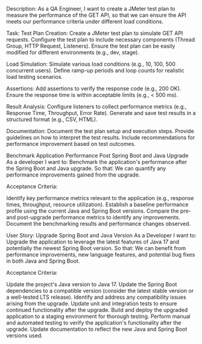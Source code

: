 Description:
As a QA Engineer, I want to create a JMeter test plan to measure the performance of the GET API, so that we can ensure the API meets our performance criteria under different load conditions.

Task:
Test Plan Creation:
Create a JMeter test plan to simulate GET API requests.
Configure the test plan to include necessary components (Thread Group, HTTP Request, Listeners).
Ensure the test plan can be easily modified for different environments (e.g., dev, stage).

Load Simulation: 
Simulate various load conditions (e.g., 10, 100, 500 concurrent users).
Define ramp-up periods and loop counts for realistic load testing scenarios.

Assertions:
Add assertions to verify the response code (e.g., 200 OK).
Ensure the response time is within acceptable limits (e.g., < 500 ms).

Result Analysis:
Configure listeners to collect performance metrics (e.g., Response Time, Throughput, Error Rate).
Generate and save test results in a structured format (e.g., CSV, HTML).

Documentation:
Document the test plan setup and execution steps.
Provide guidelines on how to interpret the test results.
Include recommendations for performance improvement based on test outcomes.




Benchmark Application Performance Post Spring Boot and Java  Upgrade
As a developer
I want to: Benchmark the application's performance after the Spring Boot and Java upgrade. So that: We can quantify any performance improvements gained from the upgrade.

Acceptance Criteria:

Identify key performance metrics relevant to the application (e.g., response times, throughput, resource utilization).
Establish a baseline performance profile using the current Java and Spring Boot versions.
Compare the pre- and post-upgrade performance metrics to identify any improvements.
Document the benchmarking results and performance changes observed.


User Story: Upgrade Spring Boot and Java Version
As a Developer
I want to: Upgrade the application to leverage the latest features of Java 17 and potentially the newest Spring Boot version.
So that: We can benefit from performance improvements, new language features, and potential bug fixes in both Java and Spring Boot.

Acceptance Criteria:

Update the project's Java version to Java 17.
Update the Spring Boot dependencies to a compatible version (consider the latest stable version or a well-tested LTS release).
Identify and address any compatibility issues arising from the upgrade.
Update unit and integration tests to ensure continued functionality after the upgrade.
Build and deploy the upgraded application to a staging environment for thorough testing.
Perform manual and automated testing to verify the application's functionality after the upgrade.
Update documentation to reflect the new Java and Spring Boot versions used.
